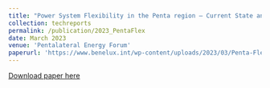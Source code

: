 ```yaml
---
title: "Power System Flexibility in the Penta region – Current State and Challenges for a Future Decarbonised Energy System"
collection: techreports
permalink: /publication/2023_PentaFlex
date: March 2023 
venue: 'Pentalateral Energy Forum'
paperurl: 'https://www.benelux.int/wp-content/uploads/2023/03/Penta-Flexibility-Final-report-03-2023.pdf'
---
```


<a href='https://www.benelux.int/wp-content/uploads/2023/03/Penta-Flexibility-Final-report-03-2023.pdf'>Download paper here</a>
